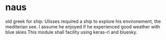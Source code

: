 # naus
old greek for ship: Ulisses required a ship to explore his environement, the mediterian see. I assume he enjoyed if he experienced good weather with blue skies  This module shall facility using keras-rl and bluesky.
